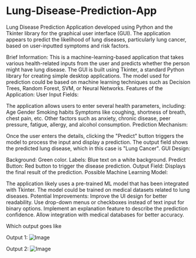# Lung-Disease-Prediction-App

 Lung Disease Prediction Application developed using Python and the Tkinter library for the graphical user interface (GUI). The application appears to predict the likelihood of lung diseases, particularly lung cancer, based on user-inputted symptoms and risk factors.

Brief Information:
This is a machine-learning-based application that takes various health-related inputs from the user and predicts whether the person might have lung disease.
The GUI is built using Tkinter, a standard Python library for creating simple desktop applications.
The model used for prediction could be based on machine learning techniques such as Decision Trees, Random Forest, SVM, or Neural Networks.
Features of the Application:
User Input Fields:

The application allows users to enter several health parameters, including:
Age
Gender
Smoking habits
Symptoms like coughing, shortness of breath, chest pain, etc.
Other factors such as anxiety, chronic disease, peer pressure, fatigue, allergy, and alcohol consumption.
Prediction Mechanism:

Once the user enters the details, clicking the "Predict" button triggers the model to process the input and display a prediction.
The output field shows the predicted lung disease, which in this case is "Lung Cancer".
GUI Design:

Background: Green color.
Labels: Blue text on a white background.
Predict Button: Red button to trigger the disease prediction.
Output Field: Displays the final result of the prediction.
Possible Machine Learning Model:

The application likely uses a pre-trained ML model that has been integrated with Tkinter.
The model could be trained on medical datasets related to lung diseases.
Potential Improvements:
Improve the UI design for better readability.
Use drop-down menus or checkboxes instead of text input for binary options.
Implement an explanation feature to describe the prediction confidence.
Allow integration with medical databases for better accuracy.

Which output goes like 

Output 1:
![Image](https://github.com/user-attachments/assets/f9c9df4e-5d37-4da4-a578-243406d97474)

Output 2:
![Image](https://github.com/user-attachments/assets/c55c3434-0e75-47f5-8398-0806e02d4c41)
